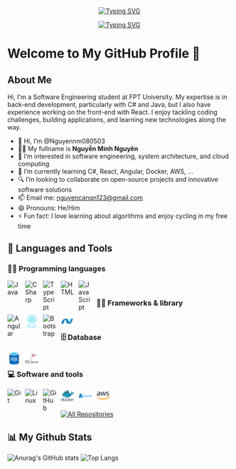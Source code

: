 <p align="center">
<a href="https://git.io/typing-svg"><img src="https://readme-typing-svg.demolab.com?font=Fira+Code&weight=500&size=22&duration=1&pause=1000&color=14B728FF&center=true&vCenter=true&width=435&height=20&lines=Nguyen+Minh+Nguyen" alt="Typing SVG" /></a>
</p>
<p align="center">
<a href="https://git.io/typing-svg"><img src="https://readme-typing-svg.demolab.com?font=Fira+Code&weight=500&size=22&pause=1000&color=14B728FF&center=true&vCenter=true&width=800&lines=Software+Engineering+Student+at+FPT+University;Fullstack+Web+Developer" alt="Typing SVG" /></a>
</p>

# Welcome to My GitHub Profile 👋

## About Me
Hi, I'm a Software Engineering student at FPT University. My expertise is in back-end development, particularly with C# and Java, but I also have experience working on the front-end with React. I enjoy tackling coding challenges, building applications, and learning new technologies along the way.
- 👋 Hi, I’m @Nguyennm080503
- 👨‍🎓 My fullname is **Nguyễn Minh Nguyên**
- 👀 I’m interested in software engineering, system architecture, and cloud computing
- 🌱 I’m currently learning C#, React, Angular, Docker, AWS, ...
- 🔍 I’m looking to collaborate on open-source projects and innovative software solutions
- 📫 Email me: [nguyencanqn123@gmail.com](mailto:nguyencanqn123@gmail.com)
- 😄 Pronouns: He/Him
- ⚡ Fun fact: I love learning about algorithms and enjoy cycling in my free time

## 🧰 Languages and Tools
### 👨‍💻 Programming languages
<img align="left" alt="Java" width="30px" style="padding-right:10px;" src="https://cdn.jsdelivr.net/gh/devicons/devicon/icons/java/java-original.svg"/>
<img align="left" alt="CSharp" width="30px" style="padding-right:10px;" src="https://cdn.jsdelivr.net/gh/devicons/devicon/icons/csharp/csharp-original.svg" />
<img align="left" alt="TypeScript" width="30px" style="padding-right:10px;" src="https://cdn.jsdelivr.net/gh/devicons/devicon/icons/typescript/typescript-plain.svg" />
<img align="left" alt="HTML" width="30px" style="padding-right:10px;" src="https://cdn.jsdelivr.net/gh/devicons/devicon/icons/html5/html5-plain.svg" />
<img align="left" alt="JavaScript" width="30px" style="padding-right:10px;" src="https://cdn.jsdelivr.net/gh/devicons/devicon/icons/javascript/javascript-plain.svg" />
<br>

### 👨‍💻 Frameworks & library
<img align="left" alt="Angular" width="30px" style="padding-right:10px;" src="https://cdn.jsdelivr.net/gh/devicons/devicon/icons/angularjs/angularjs-plain.svg" />
<img align="left" alt="ReactJs" width="30px" style="padding-right:10px;" src="https://github.com/devicons/devicon/blob/v2.16.0/icons/react/react-original-wordmark.svg" />
<img align="left" alt="Bootstrap" width="30px" style="padding-right:10px;" src="https://cdn.jsdelivr.net/gh/devicons/devicon/icons/bootstrap/bootstrap-original-wordmark.svg" />
<img align="left" alt="dotnet" width="30px" style="padding-right:10px;" src="https://github.com/devicons/devicon/blob/master/icons/dot-net/dot-net-original.svg" />
<br>

### 🗄️ Database 
<img align="left" alt="Azure SQL" width="30px" style="padding-right:10px;" src="https://github.com/devicons/devicon/blob/master/icons/azuresqldatabase/azuresqldatabase-original.svg" />
<img align="left" alt="Microsoft SQL Server" width="30px" style="padding-right:10px;" src="https://github.com/devicons/devicon/blob/master/icons/microsoftsqlserver/microsoftsqlserver-original-wordmark.svg" />
<br>

### 💻 Software and tools
<img align="left" alt="Git" width="30px" style="padding-right:10px;" src="https://cdn.jsdelivr.net/gh/devicons/devicon/icons/git/git-original.svg" />
<img align="left" alt="Linux" width="30px" style="padding-right:10px;" src="https://cdn.jsdelivr.net/gh/devicons/devicon/icons/linux/linux-original.svg" />
<img align="left" alt="GitHub" width="30px" style="padding-right:10px;" src="https://cdn.jsdelivr.net/gh/devicons/devicon/icons/github/github-original.svg" />
<img align="left" alt="Docker" width="30px" style="padding-right:10px;" src="https://github.com/devicons/devicon/blob/master/icons/docker/docker-original-wordmark.svg" />
<img align="left" alt="Azure" width="30px" style="padding-right:10px;" src="https://github.com/devicons/devicon/blob/master/icons/azure/azure-original-wordmark.svg" />
<img align="left" alt="AWS" width="30px" style="padding-right:10px;" src="https://github.com/devicons/devicon/blob/master/icons/amazonwebservices/amazonwebservices-original-wordmark.svg" />
<br>
<br>

<a href="https://github.com/Nguyennm080503?tab=repositories"><img alt="All Repositories" title="All Repositories" src="https://custom-icon-badges.demolab.com/badge/-Click%20Here%20For%20All%20My%20Repos-1F222E?style=for-the-badge&logoColor=white&logo=repo"/></a>
<!---
Nguyennm080503/Nguyennm080503 is a ✨ special ✨ repository because its `README.md` (this file) appears on your GitHub profile.
You can click the Preview link to take a look at your changes.
--->

## 📊 My Github Stats
![Anurag's GitHub stats](https://github-readme-stats.vercel.app/api?username=Nguyennm080503&show_icons=true&count_private=true&theme=react&hide_border=true&bg_color=0D1117)
![Top Langs](https://github-readme-stats.vercel.app/api/top-langs/?username=Nguyennm080503&&langs_count=8&count_private=true&layout=compact&theme=react&hide_border=true&bg_color=0D1117)
